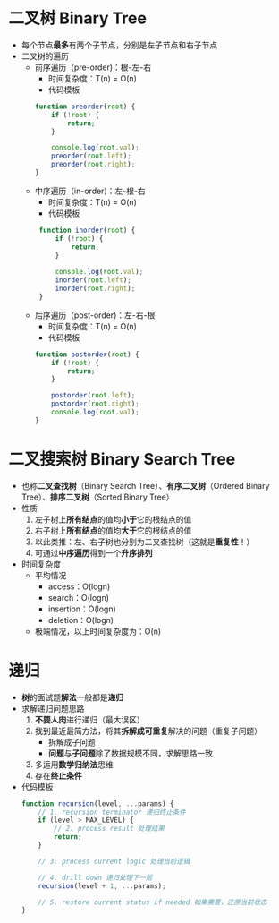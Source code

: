 # 二叉树 Binary Tree
* 每个节点**最多**有两个子节点，分别是左子节点和右子节点
* 二叉树的遍历
  * 前序遍历（pre-order)：根-左-右
	* 时间复杂度：T(n) = O(n)
	* 代码模板
    ``` javascript
	function preorder(root) {
	    if (!root) {
	        return;
	    }
	
	    console.log(root.val);
	    preorder(root.left);
	    preorder(root.right);
	}
    ```
  * 中序遍历（in-order)：左-根-右
	* 时间复杂度：T(n) = O(n)
	* 代码模板
	``` javascript
	 function inorder(root) {
	     if (!root) {
	         return;
	     }
	 
	     console.log(root.val);
	     inorder(root.left);
	     inorder(root.right);
	 }
	 ```
  * 后序遍历（post-order)：左-右-根
	* 时间复杂度：T(n) = O(n)
	* 代码模板
	``` javascript
	function postorder(root) {
	    if (!root) {
	        return;
	    }
	
	    postorder(root.left);
	    postorder(root.right);
	    console.log(root.val);
	}
	```

# 二叉搜索树 Binary Search Tree
* 也称**二叉查找树**（Binary Search Tree）、**有序二叉树**（Ordered Binary Tree）、**排序二叉树**（Sorted Binary Tree）
* 性质
  1. 左子树上**所有结点**的值均**小于**它的根结点的值
  2. 右子树上**所有结点**的值均**大于**它的根结点的值
  3. 以此类推：左、右子树也分别为二叉查找树（这就是**重复性**！）
  4. 可通过**中序遍历**得到一个**升序排列**
* 时间复杂度
  * 平均情况
	  * access：O(logn)
	  * search：O(logn)
	  * insertion：O(logn)
	  * deletion：O(logn)
  * 极端情况，以上时间复杂度为：O(n)

# 递归
* **树**的面试题**解法**一般都是**递归** 
* 求解递归问题思路
	1. **不要人肉**进行递归（最大误区）
	2. 找到最近最简方法，将其**拆解成可重复**解决的问题（重复子问题）
		* 拆解成子问题
		* **问题**与**子问题**除了数据规模不同，求解思路一致
	3. 多运用**数学归纳法**思维
	4. 存在**终止条件**
* 代码模板
	```javascript
	function recursion(level, ...params) {
	    // 1. recursion terminator 递归终止条件
	    if (level > MAX_LEVEL) {
	        // 2. process result 处理结果
	        return;
	    }
	
	    // 3. process current logic 处理当前逻辑
	
	    // 4. drill down 递归处理下一层
	    recursion(level + 1, ...params);
	
	    // 5. restore current status if needed 如果需要，还原当前状态
	}
	```